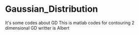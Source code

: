 # Gaussian_Distribution
It's some codes about GD
This is matlab codes for contouring 2 dimensional GD
writter is Albert
